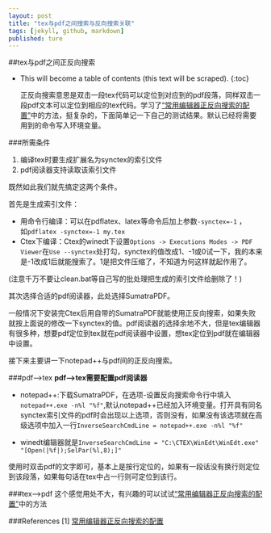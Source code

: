 ```yaml
---
layout: post
title: "tex与pdf之间搜索与反向搜索关联"
tags: [jekyll, github, markdown]
published: ture
---
```



##tex与pdf之间正反向搜索

- This will become a table of contents (this text will be scraped).
{:toc}

  正反向搜索意思是双击一段tex代码可以定位到对应到的pdf段落，同样双击一段pdf文本可以定位到相应的tex代码。学习了[“常用编辑器正反向搜索的配置”][r1]中的方法，挺复杂的，下面简单记一下自己的测试结果。默认已经将需要用到的命令写入环境变量。
  
###所需条件
1. 编译tex时要生成扩展名为synctex的索引文件
2. pdf阅读器支持读取该索引文件

既然如此我们就先搞定这两个条件。  

首先是生成索引文件：
- 用命令行编译：可以在pdflatex、latex等命令后加上参数`-synctex=-1` ，  
如`pdflatex -synctex=-1 my.tex`
- Ctex下编译：Ctex的winedt下设置`Options -> Executions Modes -> PDF Viewer`在`Use --synctex`处打勾，synctex的值改成1、-1或0试一下，我的本来是-1改成1后就能搜索了。1是把文件压缩了，不知道为何这样就起作用了。

(注意千万不要让clean.bat等自己写的批处理把生成的索引文件给删除了！)  

其次选择合适的pdf阅读器，此处选择SumatraPDF。

一般情况下安装完Ctex后用自带的SumatraPDF就能使用正反向搜索，如果失败就按上面说的修改一下synctex的值。pdf阅读器的选择余地不大，但是tex编辑器有很多种，想要pdf定位到tex就在pdf阅读器中设置，想tex定位到pdf就在编辑器中设置。

接下来主要讲一下notepad++与pdf间的正反向搜索。

###pdf-->tex
**pdf-->tex需要配置pdf阅读器**  

- notepad++:下载SumatraPDF，在选项-设置反向搜索命令行中填入`notepad++.exe -n%l "%f"`,默认notepad++已经加入环境变量。打开具有同名synctex索引文件的pdf时会出现以上选项，否则没有，如果没有该选项就在高级选项中加入一行`InverseSearchCmdLine = notepad++.exe -n%l "%f"`  

- winedt编辑器就是`InverseSearchCmdLine = "C:\CTEX\WinEdt\WinEdt.exe" "[Open(|%f|);SelPar(%l,8);]"`  

使用时双击pdf的文字即可，基本上是按行定位的，如果有一段话没有换行则定位到该段落，如果每句话在tex中占一行则可定位到该行。

###tex-->pdf
这个感觉用处不大，有兴趣的可以试试[“常用编辑器正反向搜索的配置”][r1]中的方法


###References
[1] [常用编辑器正反向搜索的配置][r1]

[r1]: http://bbs.ctex.org/forum.php?mod=viewthread&tid=49386&extra=&page=1

[^id]: 这是脚注